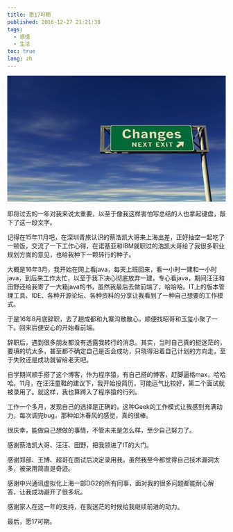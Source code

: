```yaml
---
title: 愿17可期
published: 2016-12-27 21:21:38
tags: 
  - 感悟
  - 生活
toc: true
lang: zh
---
```


![2016122797851254000258163dfd9ef2.jpeg](../_images/愿17可期/2016122797851254000258163dfd9ef2.jpeg)

<!--more-->

即将过去的一年对我来说太重要，以至于像我这样害怕写总结的人也拿起键盘，敲下了这一段文字。

记得在15年11月吧，在深圳青旅认识的蔡浩凯大哥来上海出差，正好抽空一起吃了一顿饭，交流了一下工作心得，在诺基亚和IBM就职过的浩凯大哥给了我很多职业规划方面的意见，也给我种下一颗转行的种子。

大概是16年3月，我开始在网上看java，每天上班回来，看一小时一建和一小时java，到后来工作太忙，以至于我下决心彻底放弃一建，专心看java，期间汪汪和田野还给我寄了一大箱java的书，虽然我最后去做前端了，哈哈哈。IT上的版本管理工具、IDE、各种开源论坛、各种资料的分享让我看到了一种自己想要的工作模式。

于是16年8月底辞职，去了趟成都和九寨沟散散心，顺便找昭哥和玉玺小聚了一下。回来后便安心的开始看前端。

辞职后，遇到很多朋友都没有透露我转行的消息。其实，当时自己真的挺迷茫的，要填的坑太多，甚至都不确定自己是否会成功，只晓得沿着自己计划的方向走，至于失败还是成功就留给老天吧。

自学期间顺手搭了这个博客，作为程序猿，有自己搭的博客，赶脚逼格max，哈哈哈。11月，在汪汪童鞋的建议下，我开始投简历，可能运气比较好，第二个面试就被录用了。就这样，我也算跨入了程序猿的行列。

工作一个多月，发现自己的选择是正确的，这种Geek的工作模式让我感到充满动力，每次调完bug，那种如沐春风的感觉，真的很棒。

很庆幸，能做自己想做的事情，不管未来是怎么样，至少自己努力了。

感谢蔡浩凯大哥、汪汪、田野，把我领进了IT的大门。

感谢郑部、王博、超哥在面试后决定录用我，虽然我至今都觉得自己技术漏洞太多，被录用简直是奇迹。

感谢中兴通讯虚拟化上海一部DG2的所有同事，面对我的很多问题都能耐心解答，让我成功避开了很多坑。

感谢家人在这一年的支持，在我迷茫的时候给我继续前进的动力。

最后，愿17可期。
